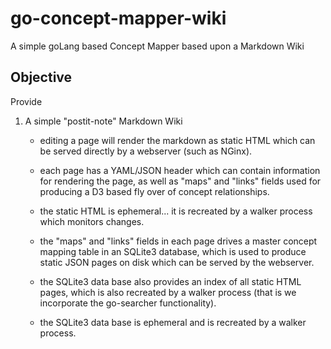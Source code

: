 # go-concept-mapper-wiki

A simple goLang based Concept Mapper based upon a Markdown Wiki

## Objective

Provide

1. A simple "postit-note" Markdown Wiki

    - editing a page will render the markdown as static HTML which can be 
    served directly by a webserver (such as NGinx).

    - each page has a YAML/JSON header which can contain information for 
    rendering the page, as well as "maps" and "links" fields used for 
    producing a D3 based fly over of concept relationships. 

    - the static HTML is ephemeral... it is recreated by a walker process 
    which monitors changes. 

    - the "maps" and "links" fields in each page drives a master concept 
    mapping table in an SQLite3 database, which is used to produce static 
    JSON pages on disk which can be served by the webserver.

    - the SQLite3 data base also provides an index of all static HTML 
    pages, which is also recreated by a walker process (that is we 
    incorporate the go-searcher functionality). 

    - the SQLite3 data base is ephemeral and is recreated by a walker 
    process. 

    